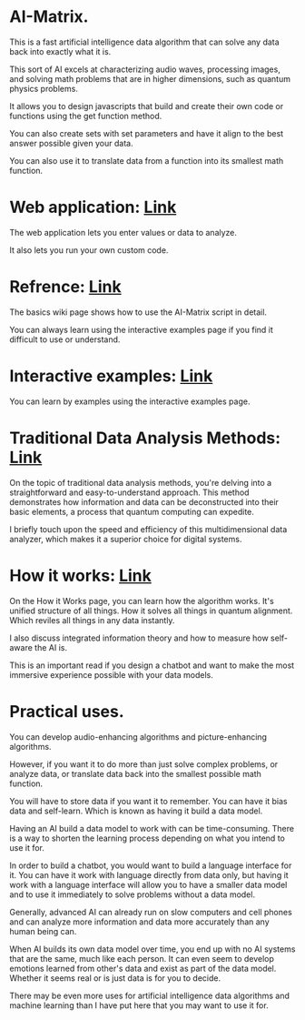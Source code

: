 AI-Matrix.
=============================

This is a fast artificial intelligence data algorithm that can solve any data back into exactly what it is.

This sort of AI excels at characterizing audio waves, processing images, and solving math problems that are in higher dimensions, such as quantum physics problems.

It allows you to design javascripts that build and create their own code or functions using the get function method.

You can also create sets with set parameters and have it align to the best answer possible given your data.

You can also use it to translate data from a function into its smallest math function.

# Web application: <a href="https://recoskie.github.io/AI-Matrix/">Link</a>

The web application lets you enter values or data to analyze.

It also lets you run your own custom code.

# Refrence: <a href="https://github.com/Recoskie/AI-Matrix/wiki/Basics">Link</a>

The basics wiki page shows how to use the AI-Matrix script in detail.

You can always learn using the interactive examples page if you find it difficult to use or understand.

# Interactive examples: <a href="https://recoskie.github.io/AI-Matrix/docs/Examples.html">Link</a>

You can learn by examples using the interactive examples page.

# Traditional Data Analysis Methods: <a href="https://recoskie.github.io/AI-Matrix/docs/Basics.html">Link</a>

On the topic of traditional data analysis methods, you're delving into a straightforward and easy-to-understand approach. This method demonstrates how information and data can be deconstructed into their basic elements, a process that quantum computing can expedite.

I briefly touch upon the speed and efficiency of this multidimensional data analyzer, which makes it a superior choice for digital systems.

# How it works: <a href="https://recoskie.github.io/AI-Matrix/docs/Matrix%20Structure.html">Link</a>

On the How it Works page, you can learn how the algorithm works. It's unified structure of all things. How it solves all things in quantum alignment. Which reviles all things in any data instantly.

I also discuss integrated information theory and how to measure how self-aware the AI is.

This is an important read if you design a chatbot and want to make the most immersive experience possible with your data models.

# Practical uses.

You can develop audio-enhancing algorithms and picture-enhancing algorithms.

However, if you want it to do more than just solve complex problems, or analyze data, or translate data back into the smallest possible math function.

You will have to store data if you want it to remember. You can have it bias data and self-learn. Which is known as having it build a data model.

Having an AI build a data model to work with can be time-consuming. There is a way to shorten the learning process depending on what you intend to use it for.

In order to build a chatbot, you would want to build a language interface for it. You can have it work with language directly from data only, but having it work with a language interface will allow you to have a smaller data model and to use it immediately to solve problems without a data model.

Generally, advanced AI can already run on slow computers and cell phones and can analyze more information and data more accurately than any human being can.

When AI builds its own data model over time, you end up with no AI systems that are the same, much like each person. It can even seem to develop emotions learned from other's data and exist as part of the data model. Whether it seems real or is just data is for you to decide.

There may be even more uses for artificial intelligence data algorithms and machine learning than I have put here that you may want to use it for.
